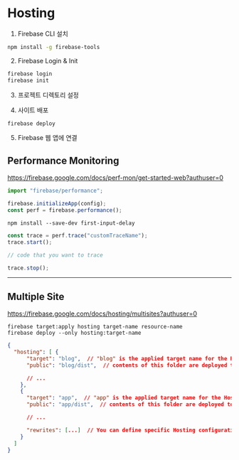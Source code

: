 # Hosting

1. Firebase CLI 설치

```bash
npm install -g firebase-tools
```

2. Firebase Login & Init

```bash
firebase login
firebase init
```

3. 프로젝트 디렉토리 설정

4. 사이트 배포

```bash
firebase deploy
```

5. Firebase 웹 앱에 연결

## Performance Monitoring

https://firebase.google.com/docs/perf-mon/get-started-web?authuser=0

```js
import "firebase/performance";

firebase.initializeApp(config);
const perf = firebase.performance();
```

```shell
npm install --save-dev first-input-delay
```

```js
const trace = perf.trace("customTraceName");
trace.start();

// code that you want to trace

trace.stop();
```

---

## Multiple Site

https://firebase.google.com/docs/hosting/multisites?authuser=0

```
firebase target:apply hosting target-name resource-name
firebase deploy --only hosting:target-name
```

```json
{
  "hosting": [ {
      "target": "blog",  // "blog" is the applied target name for the Hosting site "myapp-blog"
      "public": "blog/dist",  // contents of this folder are deployed to the site "myapp-blog"

      // ...
    },
    {
      "target": "app",  // "app" is the applied target name for the Hosting site "myapp-app"
      "public": "app/dist",  // contents of this folder are deployed to the site "myapp-app"

      // ...

      "rewrites": [...]  // You can define specific Hosting configurations for each site
    }
  ]
}
```
